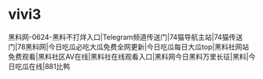 # vivi3
黑料网-0624-黑料不打烊入口|Telegram频道传送门|74猫导航主站|74猫传送门|78黑料网|今日吃瓜必吃大瓜免费全网更新|今日吃瓜每日大瓜top|黑料社网站免费观看|黑料社区AV在线|黑料社在线观看入口|黑料网今日黑料万里长征|黑料|今日吃瓜在线|881比鸭
